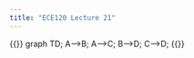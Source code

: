 ```yaml
---
title: "ECE120 Lecture 21"
---
```

{{<mermaid>}}
graph TD;
  A-->B;
  A-->C;
  B-->D;
  C-->D;
{{</mermaid>}}